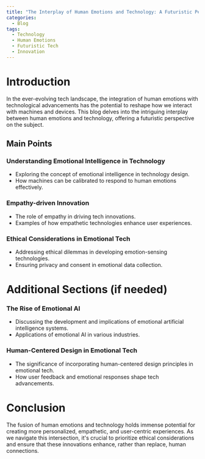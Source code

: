 ```yaml
---
title: "The Interplay of Human Emotions and Technology: A Futuristic Perspective"
categories:
  - Blog
tags:
  - Technology
  - Human Emotions
  - Futuristic Tech
  - Innovation
---
```


# Introduction
In the ever-evolving tech landscape, the integration of human emotions with technological advancements has the potential to reshape how we interact with machines and devices. This blog delves into the intriguing interplay between human emotions and technology, offering a futuristic perspective on the subject.

## Main Points
### Understanding Emotional Intelligence in Technology
- Exploring the concept of emotional intelligence in technology design.
- How machines can be calibrated to respond to human emotions effectively.

### Empathy-driven Innovation
- The role of empathy in driving tech innovations.
- Examples of how empathetic technologies enhance user experiences.

### Ethical Considerations in Emotional Tech
- Addressing ethical dilemmas in developing emotion-sensing technologies.
- Ensuring privacy and consent in emotional data collection.

# Additional Sections (if needed)
### The Rise of Emotional AI
- Discussing the development and implications of emotional artificial intelligence systems.
- Applications of emotional AI in various industries.

### Human-Centered Design in Emotional Tech
- The significance of incorporating human-centered design principles in emotional tech.
- How user feedback and emotional responses shape tech advancements.

# Conclusion
The fusion of human emotions and technology holds immense potential for creating more personalized, empathetic, and user-centric experiences. As we navigate this intersection, it's crucial to prioritize ethical considerations and ensure that these innovations enhance, rather than replace, human connections.